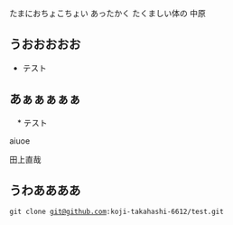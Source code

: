
たまにおちょこちょい
あったかく
たくましい体の
中原



## うおおおおお
  * テスト

## あぁぁぁぁぁ
　* テスト

aiuoe



田上直哉

## うわああああ
<code>git clone git@github.com:koji-takahashi-6612/test.git</code>
